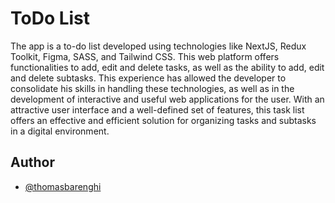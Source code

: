 
# ToDo List

The app is a to-do list developed using technologies like NextJS, Redux Toolkit, Figma, SASS, and Tailwind CSS. This web platform offers functionalities to add, edit and delete tasks, as well as the ability to add, edit and delete subtasks. This experience has allowed the developer to consolidate his skills in handling these technologies, as well as in the development of interactive and useful web applications for the user. With an attractive user interface and a well-defined set of features, this task list offers an effective and efficient solution for organizing tasks and subtasks in a digital environment.


## Author

- [@thomasbarenghi](https://github.com/thomasbarenghi)


